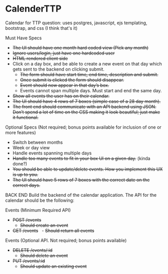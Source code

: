 # CalenderTTP
Calendar for TTP question: uses postgres, javascript, ejs templating, bootstrap, and css (I think that's it)

Must Have Specs
- ~~The UI should have one month hard coded view (Pick any month)~~
- ~~Ignore users/login, just have one hardcoded user~~
- ~~HTML rendered client side~~
- Click on a day box, and be able to create a new event on that day which gets sent to the backend on clicking submit.
  - ~~The form should have start time, end time, description and submit.~~
  - ~~Once submit is clicked the form should disappear.~~
  - ~~Event should now appear in that day’s box.~~
  - Events cannot span multiple days. Must start and end the same day.
- ~~Show all events the user has on their calendar.~~
- ~~The UI should have 4 rows of 7 boxes (simple case of a 28 day month).~~
- ~~The front end should communicate with an API backend using JSON. Don’t spend a lot of time on the CSS making it look beautiful; just make it functional.~~

Optional Specs (Not required; bonus points available for inclusion of one or more features)
- Switch between months
- Week or day view
- Handle events spanning multiple days
- ~~Handle too many events to fit in your box UI on a given day.~~ (kinda done?)
- ~~You should be able to update/delete events. How you implement this UX is up to you.~~
- ~~The UI should have 5 rows of 7 boxes with the correct date on the correct days.~~


BACK END
Build the backend of the calendar application. The API for the calendar should be the following:

Events (Minimum Required API)
- ~~POST /events~~
  - ~~Should create an event~~
-  ~~GET /events~~
  - ~~Should return all events~~

Events (Optional API. Not required; bonus points available)
- ~~DELETE /events/:id~~
  - ~~Should delete an event~~
- ~~PUT /events/:id~~
  - ~~Should update an existing event~~
